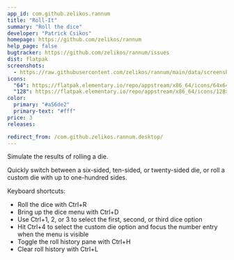 ```yaml
---
app_id: com.github.zelikos.rannum
title: "Roll-It"
summary: "Roll the dice"
developer: "Patrick Csikos"
homepage: https://github.com/zelikos/rannum
help_page: false
bugtracker: https://github.com/zelikos/rannum/issues
dist: flatpak
screenshots:
  - https://raw.githubusercontent.com/zelikos/rannum/main/data/screenshot1.png
icons:
  "64": https://flatpak.elementary.io/repo/appstream/x86_64/icons/64x64/com.github.zelikos.rannum.png
  "128": https://flatpak.elementary.io/repo/appstream/x86_64/icons/128x128/com.github.zelikos.rannum.png
color:
  primary: "#a56de2"
  primary-text: "#fff"
price: 3
releases:

redirect_from: /com.github.zelikos.rannum.desktop/
---
```


<p>Simulate the results of rolling a die.</p>
<p>Quickly switch between a six-sided, ten-sided, or twenty-sided die, or roll a custom die with up to one-hundred sides.</p>
<p>Keyboard shortcuts:</p>
<ul>
<li>Roll the dice with Ctrl+R</li>
<li>Bring up the dice menu with Ctrl+D</li>
<li>Use Ctrl+1, 2, or 3 to select the first, second, or third dice option</li>
<li>Hit Ctrl+4 to select the custom die option and focus the number entry when the menu is visible</li>
<li>Toggle the roll history pane with Ctrl+H</li>
<li>Clear roll history with Ctrl+L</li>
</ul>